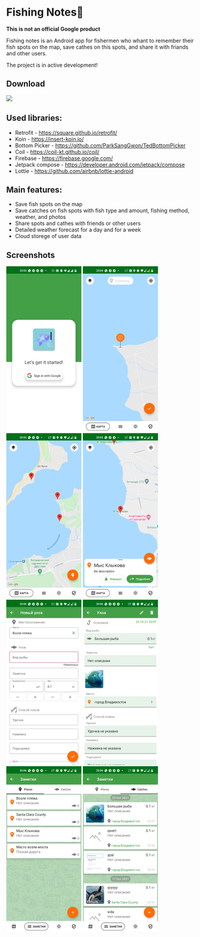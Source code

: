 # Fishing Notes🎣

**This is not an official Google product**

Fishing notes is an Android app for fishermen who whant to remember their fish spots on the map, save cathes on this spots, and share it with friands and other users.

The project is in active development!

## Download

<a href="https://play.google.com/store/apps/details?id=com.mobileprism.fishing" target="_blank">
<img src="https://play.google.com/intl/en_gb/badges/static/images/badges/en_badge_web_generic.png" width=240 />
</a>

## Used libraries:
-   Retrofit - https://square.github.io/retrofit/
-   Koin - https://insert-koin.io/
-   Bottom Picker - https://github.com/ParkSangGwon/TedBottomPicker
-   Coil - https://coil-kt.github.io/coil/
-   Firebase - https://firebase.google.com/
-   Jetpack compose - https://developer.android.com/jetpack/compose
-   Lottie - https://github.com/airbnb/lottie-android

## Main features:
-   Save fish spots on the map
-   Save catches on fish spots with fish type and amount, fishing method, weather, and photos
-   Share spots and cathes with friends or other users
-   Detailed weather forecast for a day and for a week
-   Cloud storege of user data

## Screenshots
<img src="screenshots/login.jpg" width="200" /> <img src="screenshots/place_choosing.jpg" width="200" /> <img src="screenshots/map.jpg" width="200" />
<img src="screenshots/place_info.jpg" width="200" /> <img src="screenshots/new_catch.jpg" width="200" /> <img src="screenshots/catch.jpg" width="200" />
<img src="screenshots/places.jpg" width="200" /> <img src="screenshots/catches.jpg" width="200" />
